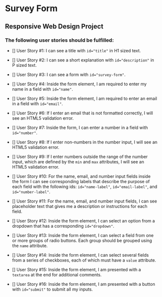# Survey Form
## Responsive Web Design Project
### The following user stories should be fulfilled:

- [] User Story #1: I can see a title with `id="title"` in H1 sized text.

- [] User Story #2: I can see a short explanation with `id="description"` in P sized text.

- [] User Story #3: I can see a form with `id="survey-form"`.

- [] User Story #4: Inside the form element, I am required to enter my name in a field with `id="name"`.

- [] User Story #5: Inside the form element, I am required to enter an email in a field with `id="email"`.

- [] User Story #6: If I enter an email that is not formatted correctly, I will see an HTML5 validation error.

- [] User Story #7: Inside the form, I can enter a number in a field with `id="number"`.

- [] User Story #8: If I enter non-numbers in the number input, I will see an HTML5 validation error.

- [] User Story #9: If I enter numbers outside the range of the number input, which are defined by the `min` and `max` attributes, I will see an HTML5 validation error.

- [] User Story #10: For the name, email, and number input fields inside the form I can see corresponding labels that describe the purpose of each field with the following ids: `id="name-label"`, `id="email-label"`, and `id="number-label"`.

- [] User Story #11: For the name, email, and number input fields, I can see placeholder text that gives me a description or instructions for each field.

- [] User Story #12: Inside the form element, I can select an option from a dropdown that has a corresponding `id="dropdown"`.

- [] User Story #13: Inside the form element, I can select a field from one or more groups of radio buttons. Each group should be grouped using the `name` attribute.

- [] User Story #14: Inside the form element, I can select several fields from a series of checkboxes, each of which must have a `value` attribute.

- [] User Story #15: Inside the form element, I am presented with a `textarea` at the end for additional comments.

- [] User Story #16: Inside the form element, I am presented with a button with `id="submit"` to submit all my inputs.